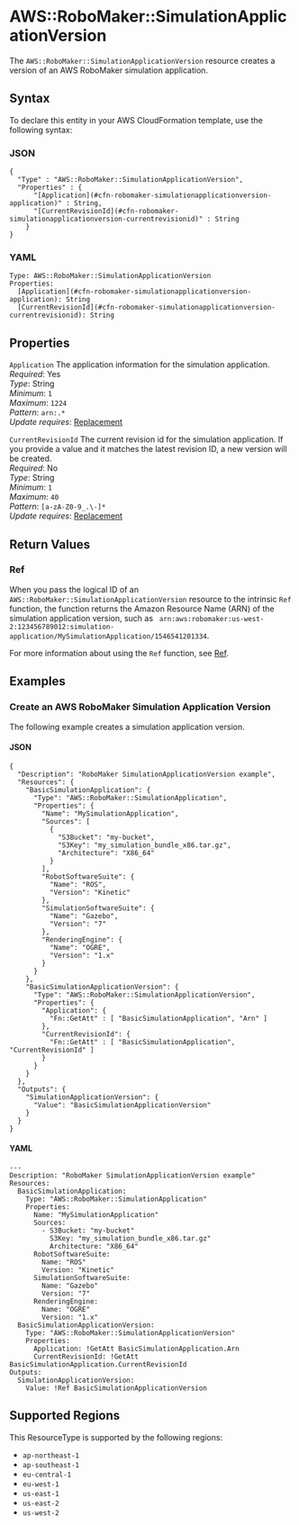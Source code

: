 # AWS::RoboMaker::SimulationApplicationVersion<a name="aws-resource-robomaker-simulationapplicationversion"></a>

The `AWS::RoboMaker::SimulationApplicationVersion` resource creates a version of an AWS RoboMaker simulation application\.

## Syntax<a name="aws-resource-robomaker-simulationapplicationversion-syntax"></a>

To declare this entity in your AWS CloudFormation template, use the following syntax:

### JSON<a name="aws-resource-robomaker-simulationapplicationversion-syntax.json"></a>

```
{
  "Type" : "AWS::RoboMaker::SimulationApplicationVersion",
  "Properties" : {
      "[Application](#cfn-robomaker-simulationapplicationversion-application)" : String,
      "[CurrentRevisionId](#cfn-robomaker-simulationapplicationversion-currentrevisionid)" : String
    }
}
```

### YAML<a name="aws-resource-robomaker-simulationapplicationversion-syntax.yaml"></a>

```
Type: AWS::RoboMaker::SimulationApplicationVersion
Properties: 
  [Application](#cfn-robomaker-simulationapplicationversion-application): String
  [CurrentRevisionId](#cfn-robomaker-simulationapplicationversion-currentrevisionid): String
```

## Properties<a name="aws-resource-robomaker-simulationapplicationversion-properties"></a>

`Application`  <a name="cfn-robomaker-simulationapplicationversion-application"></a>
The application information for the simulation application\.  
*Required*: Yes  
*Type*: String  
*Minimum*: `1`  
*Maximum*: `1224`  
*Pattern*: `arn:.*`  
*Update requires*: [Replacement](https://docs.aws.amazon.com/AWSCloudFormation/latest/UserGuide/using-cfn-updating-stacks-update-behaviors.html#update-replacement)

`CurrentRevisionId`  <a name="cfn-robomaker-simulationapplicationversion-currentrevisionid"></a>
The current revision id for the simulation application\. If you provide a value and it matches the latest revision ID, a new version will be created\.  
*Required*: No  
*Type*: String  
*Minimum*: `1`  
*Maximum*: `40`  
*Pattern*: `[a-zA-Z0-9_.\-]*`  
*Update requires*: [Replacement](https://docs.aws.amazon.com/AWSCloudFormation/latest/UserGuide/using-cfn-updating-stacks-update-behaviors.html#update-replacement)

## Return Values<a name="aws-resource-robomaker-simulationapplicationversion-return-values"></a>

### Ref<a name="aws-resource-robomaker-simulationapplicationversion-return-values-ref"></a>

When you pass the logical ID of an `AWS::RoboMaker::SimulationApplicationVersion` resource to the intrinsic `Ref` function, the function returns the Amazon Resource Name \(ARN\) of the simulation application version, such as ` arn:aws:robomaker:us-west-2:123456789012:simulation-application/MySimulationApplication/1546541201334`\. 

For more information about using the `Ref` function, see [Ref](https://docs.aws.amazon.com/AWSCloudFormation/latest/UserGuide/intrinsic-function-reference-ref.html)\.

## Examples<a name="aws-resource-robomaker-simulationapplicationversion--examples"></a>

### Create an AWS RoboMaker Simulation Application Version<a name="aws-resource-robomaker-simulationapplicationversion--examples--Create_an_AWS_RoboMaker_Simulation_Application_Version"></a>

The following example creates a simulation application version\.

#### JSON<a name="aws-resource-robomaker-simulationapplicationversion--examples--Create_an_AWS_RoboMaker_Simulation_Application_Version--json"></a>

```
{
  "Description": "RoboMaker SimulationApplicationVersion example",
  "Resources": {
    "BasicSimulationApplication": {
      "Type": "AWS::RoboMaker::SimulationApplication",
      "Properties": {
        "Name": "MySimulationApplication",
        "Sources": [
          {
            "S3Bucket": "my-bucket",
            "S3Key": "my_simulation_bundle_x86.tar.gz",
            "Architecture": "X86_64"
          }
        ],
        "RobotSoftwareSuite": {
          "Name": "ROS",
          "Version": "Kinetic"
        },
        "SimulationSoftwareSuite": {
          "Name": "Gazebo",
          "Version": "7"
        },
        "RenderingEngine": {
          "Name": "OGRE",
          "Version": "1.x"
        }
      }
    },
    "BasicSimulationApplicationVersion": {
      "Type": "AWS::RoboMaker::SimulationApplicationVersion",
      "Properties": {
        "Application": { 
          "Fn::GetAtt" : [ "BasicSimulationApplication", "Arn" ] 
        },
        "CurrentRevisionId": { 
          "Fn::GetAtt" : [ "BasicSimulationApplication", "CurrentRevisionId" ] 
        }
      }
    }
  },
  "Outputs": {
    "SimulationApplicationVersion": {
      "Value": "BasicSimulationApplicationVersion"
    }
  }
}
```

#### YAML<a name="aws-resource-robomaker-simulationapplicationversion--examples--Create_an_AWS_RoboMaker_Simulation_Application_Version--yaml"></a>

```
---
Description: "RoboMaker SimulationApplicationVersion example"
Resources:
  BasicSimulationApplication:
    Type: "AWS::RoboMaker::SimulationApplication"
    Properties:
      Name: "MySimulationApplication"
      Sources:
        - S3Bucket: "my-bucket"
          S3Key: "my_simulation_bundle_x86.tar.gz"
          Architecture: "X86_64"
      RobotSoftwareSuite:
        Name: "ROS"
        Version: "Kinetic"
      SimulationSoftwareSuite:
        Name: "Gazebo"
        Version: "7"
      RenderingEngine:
        Name: "OGRE"
        Version: "1.x"
  BasicSimulationApplicationVersion:
    Type: "AWS::RoboMaker::SimulationApplicationVersion"
    Properties:
      Application: !GetAtt BasicSimulationApplication.Arn
      CurrentRevisionId: !GetAtt BasicSimulationApplication.CurrentRevisionId
Outputs:
  SimulationApplicationVersion:
    Value: !Ref BasicSimulationApplicationVersion
```

## Supported Regions

This ResourceType is supported by the following regions:

- `ap-northeast-1`
- `ap-southeast-1`
- `eu-central-1`
- `eu-west-1`
- `us-east-1`
- `us-east-2`
- `us-west-2`
